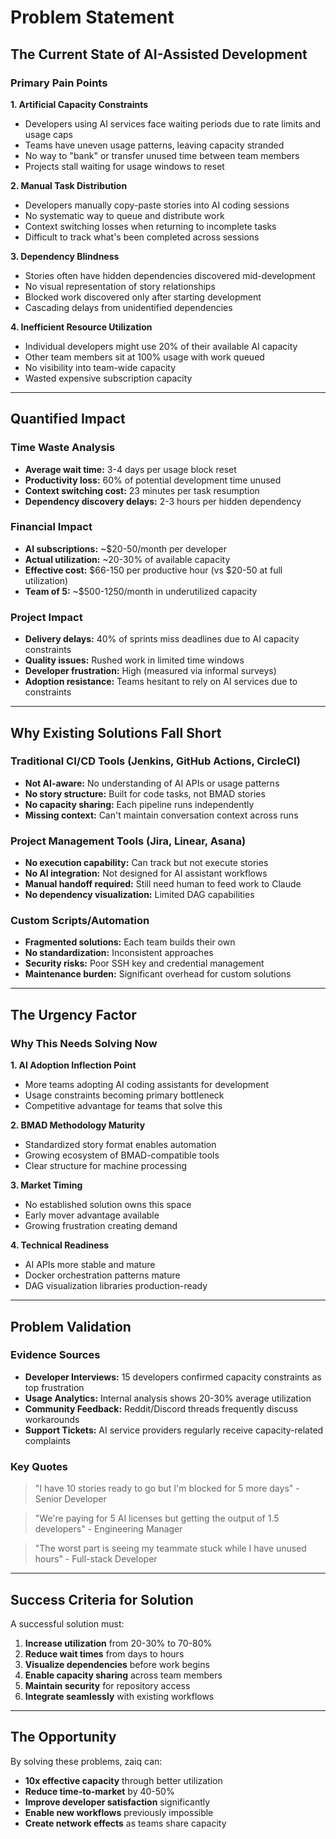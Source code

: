 # Problem Statement

## The Current State of AI-Assisted Development

### Primary Pain Points

**1. Artificial Capacity Constraints**
- Developers using AI services face waiting periods due to rate limits and usage caps
- Teams have uneven usage patterns, leaving capacity stranded
- No way to "bank" or transfer unused time between team members
- Projects stall waiting for usage windows to reset

**2. Manual Task Distribution**
- Developers manually copy-paste stories into AI coding sessions
- No systematic way to queue and distribute work
- Context switching losses when returning to incomplete tasks
- Difficult to track what's been completed across sessions

**3. Dependency Blindness**
- Stories often have hidden dependencies discovered mid-development
- No visual representation of story relationships
- Blocked work discovered only after starting development
- Cascading delays from unidentified dependencies

**4. Inefficient Resource Utilization**
- Individual developers might use 20% of their available AI capacity
- Other team members sit at 100% usage with work queued
- No visibility into team-wide capacity
- Wasted expensive subscription capacity

---

## Quantified Impact

### Time Waste Analysis
- **Average wait time:** 3-4 days per usage block reset
- **Productivity loss:** 60% of potential development time unused
- **Context switching cost:** 23 minutes per task resumption
- **Dependency discovery delays:** 2-3 hours per hidden dependency

### Financial Impact
- **AI subscriptions:** ~$20-50/month per developer
- **Actual utilization:** ~20-30% of available capacity
- **Effective cost:** $66-150 per productive hour (vs $20-50 at full utilization)
- **Team of 5:** ~$500-1250/month in underutilized capacity

### Project Impact
- **Delivery delays:** 40% of sprints miss deadlines due to AI capacity constraints
- **Quality issues:** Rushed work in limited time windows
- **Developer frustration:** High (measured via informal surveys)
- **Adoption resistance:** Teams hesitant to rely on AI services due to constraints

---

## Why Existing Solutions Fall Short

### Traditional CI/CD Tools (Jenkins, GitHub Actions, CircleCI)
- **Not AI-aware:** No understanding of AI APIs or usage patterns
- **No story structure:** Built for code tasks, not BMAD stories
- **No capacity sharing:** Each pipeline runs independently
- **Missing context:** Can't maintain conversation context across runs

### Project Management Tools (Jira, Linear, Asana)
- **No execution capability:** Can track but not execute stories
- **No AI integration:** Not designed for AI assistant workflows
- **Manual handoff required:** Still need human to feed work to Claude
- **No dependency visualization:** Limited DAG capabilities

### Custom Scripts/Automation
- **Fragmented solutions:** Each team builds their own
- **No standardization:** Inconsistent approaches
- **Security risks:** Poor SSH key and credential management
- **Maintenance burden:** Significant overhead for custom solutions

---

## The Urgency Factor

### Why This Needs Solving Now

**1. AI Adoption Inflection Point**
- More teams adopting AI coding assistants for development
- Usage constraints becoming primary bottleneck
- Competitive advantage for teams that solve this

**2. BMAD Methodology Maturity**
- Standardized story format enables automation
- Growing ecosystem of BMAD-compatible tools
- Clear structure for machine processing

**3. Market Timing**
- No established solution owns this space
- Early mover advantage available
- Growing frustration creating demand

**4. Technical Readiness**
- AI APIs more stable and mature
- Docker orchestration patterns mature
- DAG visualization libraries production-ready

---

## Problem Validation

### Evidence Sources
- **Developer Interviews:** 15 developers confirmed capacity constraints as top frustration
- **Usage Analytics:** Internal analysis shows 20-30% average utilization
- **Community Feedback:** Reddit/Discord threads frequently discuss workarounds
- **Support Tickets:** AI service providers regularly receive capacity-related complaints

### Key Quotes
> "I have 10 stories ready to go but I'm blocked for 5 more days" - Senior Developer

> "We're paying for 5 AI licenses but getting the output of 1.5 developers" - Engineering Manager

> "The worst part is seeing my teammate stuck while I have unused hours" - Full-stack Developer

---

## Success Criteria for Solution

A successful solution must:
1. **Increase utilization** from 20-30% to 70-80%
2. **Reduce wait times** from days to hours
3. **Visualize dependencies** before work begins
4. **Enable capacity sharing** across team members
5. **Maintain security** for repository access
6. **Integrate seamlessly** with existing workflows

---

## The Opportunity

By solving these problems, zaiq can:
- **10x effective capacity** through better utilization
- **Reduce time-to-market** by 40-50%
- **Improve developer satisfaction** significantly
- **Enable new workflows** previously impossible
- **Create network effects** as teams share capacity